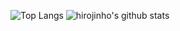 
![Top Langs](https://github-readme-stats.vercel.app/api/top-langs/?username=hirojinho&layout=compact&hide=css,html) ![hirojinho's github stats](https://github-readme-stats.vercel.app/api?username=hirojinho&count_private=true&show_icons=true&theme=onedark)

